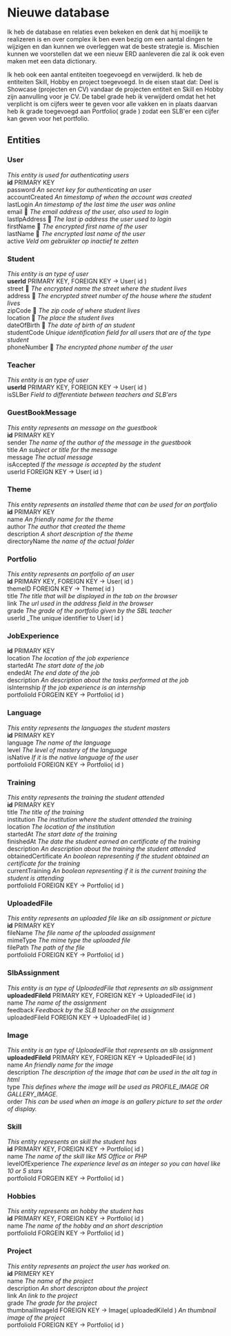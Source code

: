# Nieuwe database
Ik heb de database en relaties even bekeken en denk dat hij moeilijk te realizeren is en over complex 
ik ben even bezig om een aantal dingen te wijzigen en dan kunnen we overleggen wat de beste strategie is.
Mischien kunnen we voorstellen dat we een nieuw ERD aanleveren die zal ik ook even maken met een data dictionary.

Ik heb ook een aantal entiteiten toegevoegd en verwijderd. Ik heb de entiteiten Skill, Hobby en project toegevoegd.
In de eisen staat dat: Deel is Showcase (projecten en CV) vandaar de projecten entiteit en Skill en Hobby zijn aanvulling
voor je CV. De tabel grade heb ik verwijderd omdat het het verplicht is om cijfers weer te geven voor alle vakken en 
in plaats daarvan heb ik grade toegevoegd aan Portfolio( grade ) zodat een SLB'er een cijfer kan geven voor het portfolio.

## Entities

### User 
_This entity is used for authenticating users_ <br>
**id** PRIMARY KEY<br>
password _An secret key for authenticating an user_<br>
accountCreated _An timestamp of when the account was created_<br>
lastLogin _An timestamp of the last time the user was online_<br>
email :closed_lock_with_key: _The email address of the user, also used to login_<br>
lastIpAddress :closed_lock_with_key: _The last ip address the user used to login_<br>
firstName :closed_lock_with_key: _The encrypted first name of the user_<br>
lastName :closed_lock_with_key: _The encrypted last name of the user_<br>
active _Veld om gebruikter op inactief te zetten_<br>

### Student 
_This entity is an type of user_<br>
**userId** PRIMARY KEY, FOREIGN KEY -> User( id )<br>
street :closed_lock_with_key: _The encrypted name the street where the student lives_<br>
address :closed_lock_with_key: _The encrypted street number of the house where the student lives_<br>
zipCode :closed_lock_with_key: _The zip code of where student lives_<br>
location :closed_lock_with_key: _The place the student lives_<br>
dateOfBirth :closed_lock_with_key: _The date of birth of an student_<br>
studentCode _Unique identification field for all users that are of the type student_<br>
phoneNumber :closed_lock_with_key: _The encrypted phone number of the user_<br>

### Teacher 
_This entity is an type of user_<br>
**userId** PRIMARY KEY, FOREIGN KEY -> User( id )<br>
isSLBer _Field to differentiate between teachers and SLB'ers_ <br>

### GuestBookMessage 
_This entity represents an message on the guestbook_<br>
**id** PRIMARY KEY<br>
sender _The name of the author of the message in the guestbook_<br>
title _An subject or title for the message_<br>
message _The actual message_<br>
isAccepted _If the message is accepted by the student_ <br>
userId FOREIGN KEY -> User( id )<br>

### Theme 
_This entity represents an installed theme that can be used for an portfolio_<br>
**id** PRIMARY KEY<br>
name _An friendly name for the theme_<br>
author _The author that created the theme_<br>
description _A short description of the theme_<br>
directoryName _the name of the actual folder_<br>

### Portfolio 
_This entity represents an portfolio of an user_<br>
**id** PRIMARY KEY, FOREIGN KEY -> User( id )<br>
themeID FOREIGN KEY -> Theme( id ) <br>
title _The title that will be displayed in the tab on the browser_<br>
link _The url used in the address field in the browser_<br>
grade _The grade of the portfolio given by the SBL teacher_<br>
userId _The unique identifier to User( id )<br>

### JobExperience
**id** PRIMARY KEY<br>
location _The location of the job experience_<br>
startedAt _The start date of the job_<br>
endedAt _The end date of the job_<br>
description _An description about the tasks performed at the job_<br>
isInternship _If the job experience is an internship_<br>
portfolioId FORGEIN KEY -> Portfolio( id )<br>

### Language
_This entity represents the languages the student masters_<br>
**id** PRIMARY KEY<br>
language _The name of the language_<br>
level _The level of mastery of the language_<br>
isNative _If it is the native language of the user_<br>
portfolioId FOREIGN KEY -> Portfolio( id )<br>

### Training
_This entity represents the training the student attended_<br>
**id** PRIMARY KEY<br>
title _The title of the training_<br>
institution _The institution where the student attended the training_<br>
location _The location of the institution_<br>
startedAt _The start date of the training_<br>
finishedAt _The date the student earned an certificate of the training_<br>
description _An description about the training the student attended_<br>
obtainedCertificate _An boolean representing if the student obtained an certificate for the training_<br>
currentTraining _An boolean representing if it is the current training the student is attending_<br>
portfolioId FOREIGN KEY -> Portfolio( id )<br>

### UploadedFile
_This entity represents an uploaded file like an slb assignment or picture_<br>
**id** PRIMARY KEY<br>
fileName _The file name of the uploaded assignment_<br>
mimeType _The mime type the uploaded file_<br>
filePath _The path of the file_<br>
portfolioId FOREIGN KEY -> Portfolio( id )<br>

### SlbAssignment
_This entity is an type of UploadedFile that represents an slb assignment_<br>
**uploadedFileId** PRIMARY KEY, FOREIGN KEY -> UploadedFile( id )<br>
name _The name of the assignment_<br>
feedback _Feedback by the SLB teacher on the assignment_<br>
uploadedFileId FOREIGN KEY -> UploadedFile( id )<br>

### Image
_This entity is an type of UploadedFile that represents an slb assignment_<br>
**uploadedFileId** PRIMARY KEY, FOREIGN KEY -> UploadedFile( id )<br>
name _An friendly name for the image_<br>
description _The description of the image that can be used in the alt tag in html_ <br>
type _This defines where the image will be used as PROFILE_IMAGE OR GALLERY_IMAGE._<br>
order _This can be used when an image is an gallery picture to set the order of display._<br>

### Skill
_This entity represents an skill the student has_<br>
**id** PRIMARY KEY, FOREIGN KEY -> Portfolio( id )<br>
name _The name of the skill like MS Office or PHP_<br>
levelOfExperience _The experience level as an integer so you can havel like 10 or 5 stars_<br>
portfolioId FORGEIN KEY -> Portfolio( id )<br>

### Hobbies
_This entity represents an hobby the student has_<br>
**id** PRIMARY KEY, FOREIGN KEY -> Portfolio( id )<br>
name _The name of the hobby and an short description_<br>
portfolioId FORGEIN KEY -> Portfolio( id )<br>

### Project
_This entity represents an project the user has worked on._<br>
**id** PRIMERY KEY<br>
name _The name of the project_<br>
description _An short descripton about the project_<br>
link _An link to the project_<br>
grade _The grade for the project_<br>
thumbnailImageId FOREIGN KEY -> Image( uploadedKileId ) _An thumbnail image of the project_<br>
portfolioId FOREIGN KEY -> Portfolio( id ) <br>
 